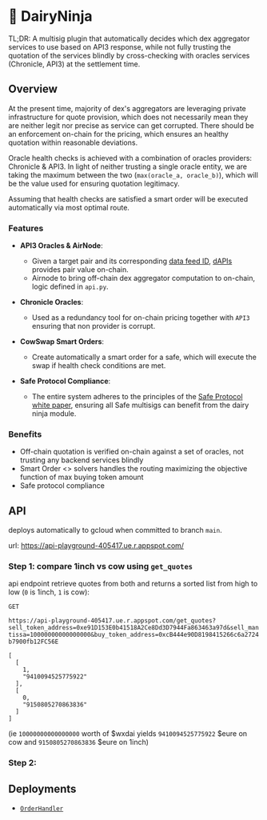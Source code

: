 # 🥷 DairyNinja

TL;DR: A multisig plugin that automatically decides which dex aggregator services to use based on API3 response, while not fully trusting the quotation of the services blindly by cross-checking with oracles services (Chronicle, API3) at the settlement time.

## Overview

At the present time, majority of dex's aggregators are leveraging private infrastructure for quote provision, which does not necessarily mean they are neither legit nor precise as service can get corrupted. There should be an enforcement on-chain for the pricing, which ensures an healthy quotation within reasonable deviations.

Oracle health checks is achieved with a combination of oracles providers: Chronicle & API3. In light of neither trusting a single oracle entity, we are taking the maximum between the two (`max(oracle_a, oracle_b)`), which will be the value used for ensuring quotation legitimacy.

Assuming that health checks are satisfied a smart order will be executed automatically via most optimal route.

### Features

- **API3 Oracles & AirNode**:
  - Given a target pair and its corresponding [data feed ID](https://market.api3.org/dapis/gnosis/ETH-USD), [dAPIs](https://docs.api3.org/reference/dapis/understand/) provides pair value on-chain.
  - Airnode to bring off-chain dex aggregator computation to on-chain, logic defined in `api.py`.

- **Chronicle Oracles**:
  - Used as a redundancy tool for on-chain pricing together with `API3` ensuring that non provider is corrupt.

- **CowSwap Smart Orders**:
  - Create automatically a smart order for a safe, which will execute the swap if health check conditions are met.

- **Safe Protocol Compliance**:
  - The entire system adheres to the principles of the [Safe Protocol white paper](https://github.com/safe-global/safe-core-protocol-specs/blob/main/whitepaper.pdf), ensuring all Safe multisigs can benefit from the dairy ninja module.

### Benefits

- Off-chain quotation is verified on-chain against a set of oracles, not trusting any backend services blindly
- Smart Order <> solvers handles the routing maximizing the objective function of max buying token amount
- Safe protocol compliance

## API

deploys automatically to gcloud when committed to branch `main`.

url: https://api-playground-405417.ue.r.appspot.com/

### Step 1: compare 1inch vs cow using `get_quotes`

api endpoint retrieve quotes from both and returns a sorted list from high to low (`0` is 1inch, `1` is cow):

`GET`

`https://api-playground-405417.ue.r.appspot.com/get_quotes?sell_token_address=0xe91D153E0b41518A2Ce8Dd3D7944Fa863463a97d&sell_mantissa=10000000000000000&buy_token_address=0xcB444e90D8198415266c6a2724b7900fb12FC56E`

```
[
  [
    1,
    "9410094525775922"
  ],
  [
    0,
    "9150805270863836"
  ]
]
```

(ie `10000000000000000` worth of $wxdai yields `9410094525775922` $eure on cow and `9150805270863836` $eure on 1inch)

### Step 2:



## Deployments

- [`OrderHandler`](https://gnosisscan.io/address/0xe0142a586ac163ddf8e4ab2af4607cd0f8943710#code)